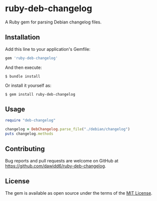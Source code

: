 # ruby-deb-changelog

A Ruby gem for parsing Debian changelog files.

## Installation

Add this line to your application's Gemfile:

```ruby
gem 'ruby-deb-changelog'
```

And then execute:

    $ bundle install

Or install it yourself as:

    $ gem install ruby-deb-changelog

## Usage

```ruby
require "deb-changelog"

changelog = DebChangelog.parse_file("./debian/changelog")
puts changelog.methods
```

## Contributing

Bug reports and pull requests are welcome on GitHub at https://github.com/dawidd6/ruby-deb-changelog.


## License

The gem is available as open source under the terms of the [MIT License](https://opensource.org/licenses/MIT).
